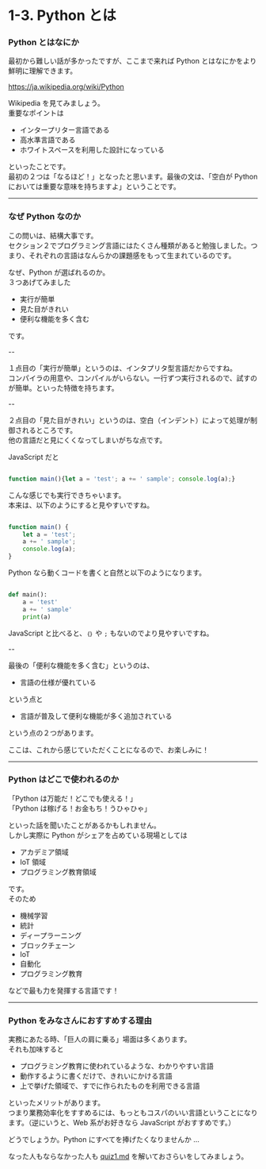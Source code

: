 # 1-3. Python とは

### Python とはなにか

最初から難しい話が多かったですが、ここまで来れば Python とはなにかをより鮮明に理解できます。

https://ja.wikipedia.org/wiki/Python

Wikipedia を見てみましょう。<br>
重要なポイントは

- インタープリター言語である
- 高水準言語である
- ホワイトスペースを利用した設計になっている

といったことです。<br>
最初の２つは「なるほど！」となったと思います。最後の文は、「空白が Python においては重要な意味を持ちますよ」ということです。

---

### なぜ Python なのか

この問いは、結構大事です。<br>
セクション２でプログラミング言語にはたくさん種類があると勉強しました。つまり、それぞれの言語はなんらかの課題感をもって生まれているのです。

なぜ、Python が選ばれるのか。<br>
３つあげてみました

- 実行が簡単
- 見た目がきれい
- 便利な機能を多く含む

です。

--

１点目の「実行が簡単」というのは、インタプリタ型言語だからですね。<br>
コンパイラの用意や、コンパイルがいらない。一行ずつ実行されるので、試すのが簡単。といった特徴を持ちます。

--

２点目の「見た目がきれい」というのは、空白（インデント）によって処理が制御されるところです。<br>
他の言語だと見にくくなってしまいがちな点です。


JavaScript だと

```javascript

function main(){let a = 'test'; a += ' sample'; console.log(a);}

```

こんな感じでも実行できちゃいます。<br>
本来は、以下のようにすると見やすいですね。

```javascript

function main() {
    let a = 'test';
    a += ' sample';
    console.log(a);
}

```

Python なら動くコードを書くと自然と以下のようになります。

```python

def main():
    a = 'test'
    a += ' sample'
    print(a)

```

JavaScript と比べると、`｛｝` や `;` もないのでより見やすいですね。

--

最後の「便利な機能を多く含む」というのは、

- 言語の仕様が優れている

という点と

- 言語が普及して便利な機能が多く追加されている

という点の２つがあります。

ここは、これから感じていただくことになるので、お楽しみに！

---

### Python はどこで使われるのか


「Python は万能だ！どこでも使える！」<br>
「Python は稼げる！お金もち！うひゃひゃ」

といった話を聞いたことがあるかもしれません。<br>
しかし実際に Python がシェアを占めている現場としては

- アカデミア領域
- IoT 領域
- プログラミング教育領域

です。<br>
そのため

- 機械学習
- 統計
- ディープラーニング
- ブロックチェーン
- IoT
- 自動化
- プログラミング教育

などで最も力を発揮する言語です！

---

### Python をみなさんにおすすめする理由

実務にあたる時、「巨人の肩に乗る」場面は多くあります。<br>
それも加味すると

- プログラミング教育に使われているような、わかりやすい言語
- 動作するように書くだけで、きれいにかける言語
- 上で挙げた領域で、すでに作られたものを利用できる言語

といったメリットがあります。<br>
つまり業務効率化をすすめるには、もっともコスパのいい言語ということになります。（逆にいうと、Web 系がお好きなら JavaScript がおすすめです。）

どうでしょうか。Python にすべてを捧げたくなりませんか ...

なった人もならなかった人も [quiz1.md](quiz1.md) を解いておさらいをしてみましょう。
